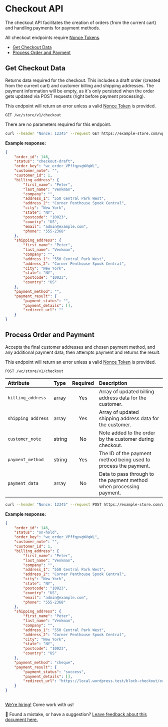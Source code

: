 # Checkout API <!-- omit in toc -->

The checkout API facilitates the creation of orders (from the current cart) and handling payments for payment methods.

All checkout endpoints require [Nonce Tokens](nonce-tokens.md).

-   [Get Checkout Data](#get-checkout-data)
-   [Process Order and Payment](#process-order-and-payment)

## Get Checkout Data

Returns data required for the checkout. This includes a draft order (created from the current cart) and customer billing and shipping addresses. The payment information will be empty, as it's only persisted when the order gets updated via POST requests (right before payment processing).

This endpoint will return an error unless a valid [Nonce Token](nonce-tokens.md) is provided.

```http
GET /wc/store/v1/checkout
```

There are no parameters required for this endpoint.

```sh
curl --header "Nonce: 12345" --request GET https://example-store.com/wp-json/wc/store/v1/checkout
```

**Example response:**

```json
{
	"order_id": 146,
	"status": "checkout-draft",
	"order_key": "wc_order_VPffqyvgWVqWL",
	"customer_note": "",
	"customer_id": 1,
	"billing_address": {
		"first_name": "Peter",
		"last_name": "Venkman",
		"company": "",
		"address_1": "550 Central Park West",
		"address_2": "Corner Penthouse Spook Central",
		"city": "New York",
		"state": "NY",
		"postcode": "10023",
		"country": "US",
		"email": "admin@example.com",
		"phone": "555-2368"
	},
	"shipping_address": {
		"first_name": "Peter",
		"last_name": "Venkman",
		"company": "",
		"address_1": "550 Central Park West",
		"address_2": "Corner Penthouse Spook Central",
		"city": "New York",
		"state": "NY",
		"postcode": "10023",
		"country": "US"
	},
	"payment_method": "",
	"payment_result": {
		"payment_status": "",
		"payment_details": [],
		"redirect_url": ""
	}
}
```

## Process Order and Payment

Accepts the final customer addresses and chosen payment method, and any additional payment data, then attempts payment and
returns the result.

This endpoint will return an error unless a valid [Nonce Token](nonce-tokens.md) is provided.

```http
POST /wc/store/v1/checkout
```

| Attribute          | Type   | Required | Description                                                         |
| :----------------- | :----- | :------: | :------------------------------------------------------------------ |
| `billing_address`  | array  |   Yes    | Array of updated billing address data for the customer.             |
| `shipping_address` | array  |   Yes    | Array of updated shipping address data for the customer.            |
| `customer_note`    | string |    No    | Note added to the order by the customer during checkout.            |
| `payment_method`   | string |   Yes    | The ID of the payment method being used to process the payment.     |
| `payment_data`     | array  |    No    | Data to pass through to the payment method when processing payment. |

```sh
curl --header "Nonce: 12345" --request POST https://example-store.com/wp-json/wc/store/v1/checkout?payment_method=paypal&payment_data[0][key]=test-key&payment_data[0][value]=test-value
```

**Example response:**

```json
{
	"order_id": 146,
	"status": "on-hold",
	"order_key": "wc_order_VPffqyvgWVqWL",
	"customer_note": "",
	"customer_id": 1,
	"billing_address": {
		"first_name": "Peter",
		"last_name": "Venkman",
		"company": "",
		"address_1": "550 Central Park West",
		"address_2": "Corner Penthouse Spook Central",
		"city": "New York",
		"state": "NY",
		"postcode": "10023",
		"country": "US",
		"email": "admin@example.com",
		"phone": "555-2368"
	},
	"shipping_address": {
		"first_name": "Peter",
		"last_name": "Venkman",
		"company": "",
		"address_1": "550 Central Park West",
		"address_2": "Corner Penthouse Spook Central",
		"city": "New York",
		"state": "NY",
		"postcode": "10023",
		"country": "US"
	},
	"payment_method": "cheque",
	"payment_result": {
		"payment_status": "success",
		"payment_details": [],
		"redirect_url": "https://local.wordpress.test/block-checkout/order-received/146/?key=wc_order_VPffqyvgWVqWL"
	}
}
```

## <!-- FEEDBACK -->

[We're hiring!](https://woocommerce.com/careers/) Come work with us!

🐞 Found a mistake, or have a suggestion? [Leave feedback about this document here.](https://github.com/woocommerce/woocommerce-gutenberg-products-block/issues/new?assignees=&labels=type%3A+documentation&template=--doc-feedback.md&title=Feedback%20on%20./src/StoreApi/docs/checkout.md)

<!-- /FEEDBACK -->
